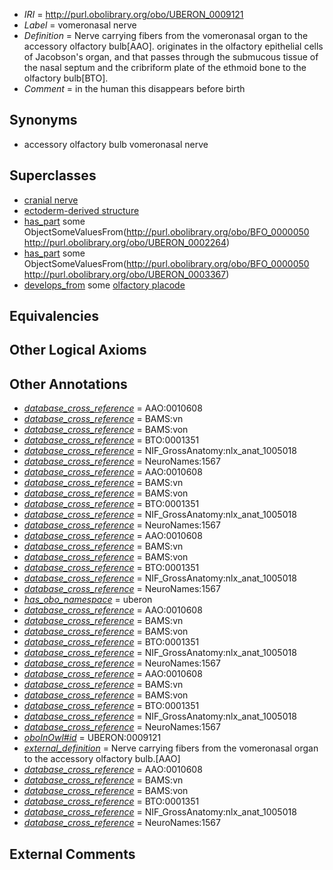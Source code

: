  * *IRI* = http://purl.obolibrary.org/obo/UBERON_0009121
 * *Label* = vomeronasal nerve
 * *Definition* = Nerve carrying fibers from the vomeronasal organ to the accessory olfactory bulb[AAO]. originates in the olfactory epithelial cells of Jacobson's organ, and that passes through the submucous tissue of the nasal septum and the cribriform plate of the ethmoid bone to the olfactory bulb[BTO].
 * *Comment* = in the human this disappears before birth

## Synonyms

 * accessory olfactory bulb vomeronasal nerve

## Superclasses

 * [cranial nerve](../../UBERON/85/UBERON_0001785.md)
 * [ectoderm-derived structure](../../UBERON/21/UBERON_0004121.md)
 * [has_part](../../BFO/51/BFO_0000051.md) some ObjectSomeValuesFrom(<http://purl.obolibrary.org/obo/BFO_0000050> <http://purl.obolibrary.org/obo/UBERON_0002264>)
 * [has_part](../../BFO/51/BFO_0000051.md) some ObjectSomeValuesFrom(<http://purl.obolibrary.org/obo/BFO_0000050> <http://purl.obolibrary.org/obo/UBERON_0003367>)
 * [develops_from](../../RO/02/RO_0002202.md) some [olfactory placode](../../UBERON/50/UBERON_0003050.md)

## Equivalencies


## Other Logical Axioms


## Other Annotations

 * *[database_cross_reference](../../ef/oboInOwl#hasDbXref.md)* = AAO:0010608
 * *[database_cross_reference](../../ef/oboInOwl#hasDbXref.md)* = BAMS:vn
 * *[database_cross_reference](../../ef/oboInOwl#hasDbXref.md)* = BAMS:von
 * *[database_cross_reference](../../ef/oboInOwl#hasDbXref.md)* = BTO:0001351
 * *[database_cross_reference](../../ef/oboInOwl#hasDbXref.md)* = NIF_GrossAnatomy:nlx_anat_1005018
 * *[database_cross_reference](../../ef/oboInOwl#hasDbXref.md)* = NeuroNames:1567
 * *[database_cross_reference](../../ef/oboInOwl#hasDbXref.md)* = AAO:0010608
 * *[database_cross_reference](../../ef/oboInOwl#hasDbXref.md)* = BAMS:vn
 * *[database_cross_reference](../../ef/oboInOwl#hasDbXref.md)* = BAMS:von
 * *[database_cross_reference](../../ef/oboInOwl#hasDbXref.md)* = BTO:0001351
 * *[database_cross_reference](../../ef/oboInOwl#hasDbXref.md)* = NIF_GrossAnatomy:nlx_anat_1005018
 * *[database_cross_reference](../../ef/oboInOwl#hasDbXref.md)* = NeuroNames:1567
 * *[database_cross_reference](../../ef/oboInOwl#hasDbXref.md)* = AAO:0010608
 * *[database_cross_reference](../../ef/oboInOwl#hasDbXref.md)* = BAMS:vn
 * *[database_cross_reference](../../ef/oboInOwl#hasDbXref.md)* = BAMS:von
 * *[database_cross_reference](../../ef/oboInOwl#hasDbXref.md)* = BTO:0001351
 * *[database_cross_reference](../../ef/oboInOwl#hasDbXref.md)* = NIF_GrossAnatomy:nlx_anat_1005018
 * *[database_cross_reference](../../ef/oboInOwl#hasDbXref.md)* = NeuroNames:1567
 * *[has_obo_namespace](../../ce/oboInOwl#hasOBONamespace.md)* = uberon
 * *[database_cross_reference](../../ef/oboInOwl#hasDbXref.md)* = AAO:0010608
 * *[database_cross_reference](../../ef/oboInOwl#hasDbXref.md)* = BAMS:vn
 * *[database_cross_reference](../../ef/oboInOwl#hasDbXref.md)* = BAMS:von
 * *[database_cross_reference](../../ef/oboInOwl#hasDbXref.md)* = BTO:0001351
 * *[database_cross_reference](../../ef/oboInOwl#hasDbXref.md)* = NIF_GrossAnatomy:nlx_anat_1005018
 * *[database_cross_reference](../../ef/oboInOwl#hasDbXref.md)* = NeuroNames:1567
 * *[database_cross_reference](../../ef/oboInOwl#hasDbXref.md)* = AAO:0010608
 * *[database_cross_reference](../../ef/oboInOwl#hasDbXref.md)* = BAMS:vn
 * *[database_cross_reference](../../ef/oboInOwl#hasDbXref.md)* = BAMS:von
 * *[database_cross_reference](../../ef/oboInOwl#hasDbXref.md)* = BTO:0001351
 * *[database_cross_reference](../../ef/oboInOwl#hasDbXref.md)* = NIF_GrossAnatomy:nlx_anat_1005018
 * *[database_cross_reference](../../ef/oboInOwl#hasDbXref.md)* = NeuroNames:1567
 * *[oboInOwl#id](../../id/oboInOwl#id.md)* = UBERON:0009121
 * *[external_definition](../../UBPROP/01/UBPROP_0000001.md)* = Nerve carrying fibers from the vomeronasal organ to the accessory olfactory bulb.[AAO]
 * *[database_cross_reference](../../ef/oboInOwl#hasDbXref.md)* = AAO:0010608
 * *[database_cross_reference](../../ef/oboInOwl#hasDbXref.md)* = BAMS:vn
 * *[database_cross_reference](../../ef/oboInOwl#hasDbXref.md)* = BAMS:von
 * *[database_cross_reference](../../ef/oboInOwl#hasDbXref.md)* = BTO:0001351
 * *[database_cross_reference](../../ef/oboInOwl#hasDbXref.md)* = NIF_GrossAnatomy:nlx_anat_1005018
 * *[database_cross_reference](../../ef/oboInOwl#hasDbXref.md)* = NeuroNames:1567

## External Comments

